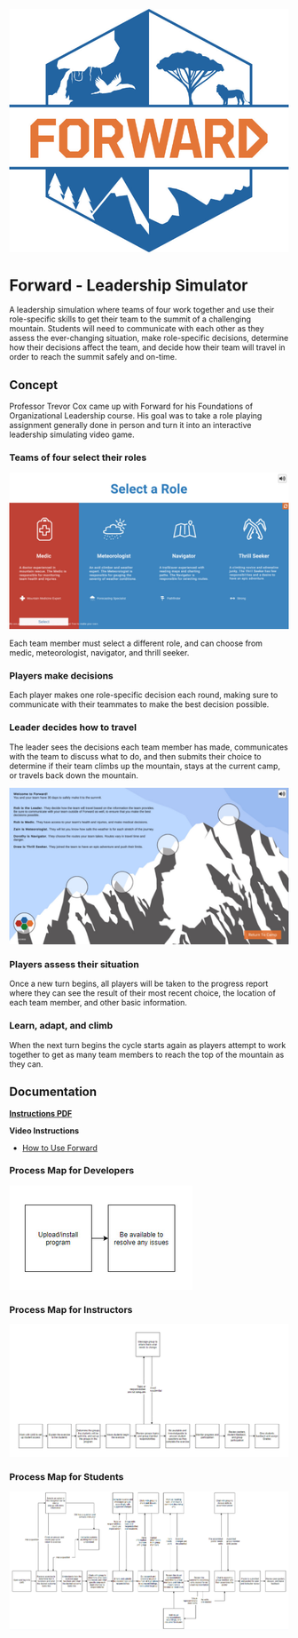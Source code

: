 ![Forward Image](/Assets/ImagesForTools/Forward-Header%20(2).jpg)

# Forward - Leadership Simulator
A leadership simulation where teams of four work together and use their role-specific skills to get their team to the summit of a challenging mountain. Students will need to communicate with each other as they assess the ever-changing situation, make role-specific decisions, determine how their decisions affect the team, and decide how their team will travel in order to reach the summit safely and on-time.

## Concept
Professor Trevor Cox came up with Forward for his Foundations of Organizational Leadership course. His goal was to take a role playing assignment generally done in person and turn it into an interactive leadership simulating video game.

### Teams of four select their roles

![Image for Roles FWD](/Assets/ImagesForTools/Forward-Screenshot-1.jpg)

Each team member must select a different role, and can choose from medic, meteorologist, navigator, and thrill seeker.

### Players make decisions
Each player makes one role-specific decision each round, making sure to communicate with their teammates to make the best decision possible.

### Leader decides how to travel
The leader sees the decisions each team member has made, communicates with the team to discuss what to do, and then submits their choice to determine if their team climbs up the mountain, stays at the current camp, or travels back down the mountain.

![Forward Players Image](/Assets/ImagesForTools/Forward-Screenshot-3.jpg)

### Players assess their situation
Once a new turn begins, all players will be taken to the progress report where they can see the result of their most recent choice, the location of each team member, and other basic information.

### Learn, adapt, and climb
When the next turn begins the cycle starts again as players attempt to work together to get as many team members to reach the top of the mountain as they can.

## Documentation
**[Instructions PDF](https://bit.ly/3uajJQY)**

**Video Instructions**

* [How to Use Forward](https://www.youtube.com/watch?v=PPqKYJ3dUsA)


### Process Map for Developers
![FWD Developer Map](/Assets/ImagesForTools/Forward-ExperienceMap-Developer.jpg)

### Process Map for Instructors
![FWD Instructor Map](/Assets/ImagesForTools/DigitalPoster-ExperienceMap-Instructor%20(2).jpg)

### Process Map for Students
![FWD Student Map](/Assets/ImagesForTools/DigitalPoster-ExperienceMap-Student%20(1).jpg)
